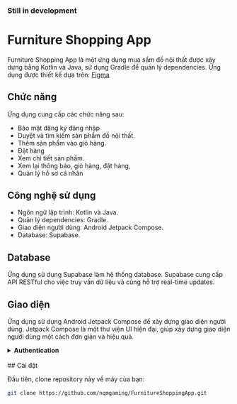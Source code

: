 ### Still in development

# Furniture Shopping App

Furniture Shopping App là một ứng dụng mua sắm đồ nội thất được xây dựng bằng Kotlin và Java, sử dụng Gradle để quản lý dependencies.
Ứng dụng được thiết kế dựa trên: [Figma](https://www.figma.com/design/dTdGEtZoQd2uRZc8qS5xjr/Timberr?node-id=0-1)
## Chức năng

Ứng dụng cung cấp các chức năng sau:

- Bảo mật đăng ký đăng nhập
- Duyệt và tìm kiếm sản phẩm đồ nội thất.
- Thêm sản phẩm vào giỏ hàng.
- Đặt hàng
- Xem chi tiết sản phẩm.
- Xem lại thông báo, giỏ hàng, đặt hàng,
- Quản lý hồ sơ cá nhân

## Công nghệ sử dụng

- Ngôn ngữ lập trình: Kotlin và Java.
- Quản lý dependencies: Gradle.
- Giao diện người dùng: Android Jetpack Compose.
- Database: Supabase.

## Database

Ứng dụng sử dụng Supabase làm hệ thống database. Supabase cung cấp API RESTful cho việc truy vấn dữ liệu và cũng hỗ trợ real-time updates.

## Giao diện

Ứng dụng sử dụng Android Jetpack Compose để xây dựng giao diện người dùng. Jetpack Compose là một thư viện UI hiện đại, giúp xây dựng giao diện người dùng một cách đơn giản và hiệu quả.
<details>
<summary><b>Authentication</b></summary>
<img alt="Register" loading="lazy" src="preview/product-detail.png" height="587px" width="256px"/>
&nbsp;&nbsp;&nbsp;&nbsp;&nbsp;&nbsp;
<img alt="Login" loading="lazy" src="preview/product-detail.png" height="587px" width="256px"/>
</details><br>
## Cài đặt

Đầu tiên, clone repository này về máy của bạn:

```bash
git clone https://github.com/nqmgaming/FurnitureShoppingApp.git
